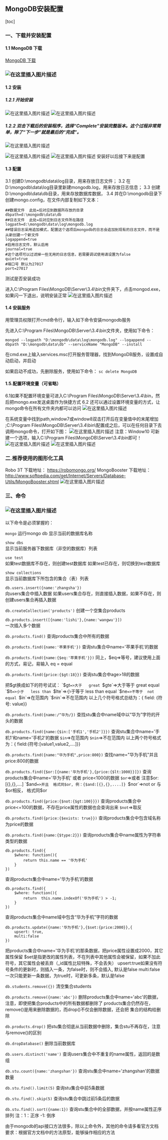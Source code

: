 ## MongoDB安装配置

[toc]

### 一、下载并安装配置

#### 1.1 MongoDB 下载

[MongoDB 下载](https://www.mongodb.com/download-center/community?jmp=nav)

### ![在这里插入图片描述](E:\WONI\Git\Docs\images\mongodb_down_url)

#### 1.2 安装

##### 1.2.1 开始安装

![在这里插入图片描述](E:\WONI\Git\Docs\images\mongodb_install1)
![在这里插入图片描述](E:\WONI\Git\Docs\images\mongodb_install2)

##### 1.2.2 双击下载后的安装程序，选择“Complete”安装完整版本。这个过程非常简单，除了“下一步”就是最后的“完成”。

![在这里插入图片描述](E:\WONI\Git\Docs\images\mongodb_install3)

![在这里插入图片描述](E:\WONI\Git\Docs\images\mongodb_install4)
![在这里插入图片描述](E:\WONI\Git\Docs\images\mongodb_install5)
安装好以后接下来是配置

#### 1.3 配置

3.1 创建D:\mongodb\data\log目录，用来存放日志文件；
3.2 在D:\mongodb\data\log目录里新建mongodb.log，用来存放日志信息；
3.3 创建D:\mongodb\data\db目录，用来存放数据库数据，
3.4 并在D:\mongodb目录下创建mongo.config，在文件内部复制如下文本：

```
##数据文件  此处=后对应到数据所存放的目录
dbpath=d:\mongodb\data\db
##日志文件  此处=后对应到日志文件所在路径
logpath=d:\mongodb\data\log\mongodb.log
##错误日志采用追加模式，配置这个选项后mongodb的日志会追加到现有的日志文件，而不是从新创建一个新文件
logappend=true 
#启用日志文件，默认启用
journal=true 
#这个选项可以过滤掉一些无用的日志信息，若需要调试使用请设置为false
quiet=true 
#端口号 默认为27017
port=27017 
```

测试是否安装成功

 进入C:\Program Files\MongoDB\Server\3.4\bin文件夹下，点击mongod.exe，如果闪一下退出，说明安装正常 ![在这里插入图片描述](E:\WONI\Git\Docs\images\20190315183136516.png)

#### 1.4 安装服务

用管理员权限打开cmd命令行，输入如下命令安装mongodb服务

先进入C:\Program Files\MongoDB\Server\3.4\bin文件夹，使用如下命令： 

```
mongod --logpath "D:\mongodb\data\log\mongodb.log" --logappend --dbpath "D:\mongodb\data\db" --serviceName "MongoDB" --install 
```

在cmd.exe上输入services.msc打开服务管理器，找到MongoDB服务，设置成自动启动，并启动

如果启动不成功，先删除服务，使用如下命令： `sc delete MongoDB` 

#### 1.5.配置环境变量（可省略）

6.1如果不配置环境变量可进入C:\Program Files\MongoDB\Server\3.4\bin，然后把mongo.exe发送桌面作为快捷方式
6.2 还可以通过设置环境变量的方式，让mongo命令在所有文件夹内都可以访问
![在这里插入图片描述](E:\WONI\Git\Docs\images\watermark,type_ZmFuZ3poZW5naGVpdGk,shadow_10,text_aHR0cHM6Ly9ibG9nLmNzZG4ubmV0L2Zlbmd0aW5nWWFu,size_16,color_FFFFFF,t_70)

在系统变量中找到path,window7或window8双击打开后在变量值中的末尾增加
;C:\Program Files\MongoDB\Server\3.4\bin\配置成之后，可以在任何目录下去调用mongo命令，打开如下图：
![在这里插入图片描述](E:\WONI\Git\Docs\images\watermark,type_ZmFuZ3poZW5naGVpdGk,shadow_10,text_aHR0cHM6Ly9ibG9nLmNzZG4ubmV0L2Zlbmd0aW5nWWFu,size_16,color_FFFFFF,t_71)
注意：Window10 可新建一个选项，输入C:\Program Files\MongoDB\Server\3.4\bin即可！
![在这里插入图片描述](E:\WONI\Git\Docs\images\watermark,type_ZmFuZ3poZW5naGVpdGk,shadow_10,text_aHR0cHM6Ly9ibG9nLmNzZG4ubmV0L2Zlbmd0aW5nWWFu,size_16,color_FFFFFF,t_72)
![在这里插入图片描述](E:\WONI\Git\Docs\images\watermark,type_ZmFuZ3poZW5naGVpdGk,shadow_10,text_aHR0cHM6Ly9ibG9nLmNzZG4ubmV0L2Zlbmd0aW5nWWFu,size_16,color_FFFFFF,t_73)

### 二.推荐使用的图形化工具

Robo 3T 下载地址：
https://robomongo.org/
MongoBooster 下载地址：
http://www.softpedia.com/get/Internet/Servers/Database-Utils/MongoBooster.shtml
![在这里插入图片描述](E:\WONI\Git\Docs\images\watermark,type_ZmFuZ3poZW5naGVpdGk,shadow_10,text_aHR0cHM6Ly9ibG9nLmNzZG4ubmV0L2Zlbmd0aW5nWWFu,size_16,color_FFFFFF,t_74)

### 三、命令

###  ![在这里插入图片描述](E:\WONI\Git\Docs\images\20190315185006104.png)

以下命令是必须掌握的： 

`mongo`  运行mongo db	
显示当前的数据库名称

`show dbs`	
显示当前服务器下数据库（非空的数据库）列表

`use test`	
如果test数据库不存在，则创建test数据库
如果test已存在，则切换到test数据库

`show collections`	
显示当前数据库下所包含的集合（表）列表

`db.users.insert({name:'zhangsha'})`	
向users集合中插入数据
如果users集合存在，则直接插入数据，如果不存在，则创建users集合再插入数据

`db.createCollection('products')`
创建一个空集合products

`db.products.insert([{name:'lishi'},{name:'wangwu'}])`		
一次插入多个数据

`db.products.find()`
查询products集合中所有的数据

`db.products.find({name:'苹果手机'})`
查询stu集合中name='苹果手机'的数据

`db.products.find({name:{$eq:'苹果手机'}})`
同上，$eq=>等号，建议使用上面的方式，易记，易输入
eq = equal

`db.products.find({price:{$gt:18}})`
查询stu集合中age>18的数据  

把$gt换成如下的符号试试：
`$gt`=>大于   great
`$gte`=>大于等于 great equal
`$lt`=>小于   less than
`$lte`=>小于等于 less than equal
`$ne`=>不等于  not equal
`$in`=>在范围内
`$nin`=>不在范围内
以上几个符号格式总结为：{ field: {符号: value}}

`db.products.find({name:/^华为/})`
查找stu集合中name域中以“华为”字符的开头的数据

`db.products.find({name:{$in:['手机1','手机2']}})`
查询stu集合中name='手机1'和name='手机2'的数据
`$in`=>在范围内
`$nin`=>不在范围内
以上两个符号格式为：{ field:{符号:[value1,value2,....]}}

`db.products.find({name:"华为手机",price:800})`
查找name="华为手机"并且price:800的数据

`db.products.find({$or:[{name:'华为手机'},{price:{$lt:1000}}]})`
查询products集合中name='华为手机' 或者 price<1000的数据
`$or`=>或者  注意$or:[{},{},....]
`$and`=>并且  格式同$or, 例：{$and:[{},{},....]}
`$nor`=>not or 与$or相反， 格式同$or

`db.products.find({price:{$not:{$gt:100}}})`
查询products集合中price<=100的数据，不存在price属性的数据也会查询出来
`$not`=>取反 

`db.products.find({price:{$exists: true}})`
查询products集合中包含域名称为price的数据

`db.products.find({name:{$type:2}})`
查询products集合中name属性为字符串类型的数据

```
db.products.find({
	$where: function(){
		return this.name == '华为手机'
	}
})
```


查询products集合中name='华为手机’的数据

```
db.products.find({
	$where: function(){
 		return  this.name.indexOf('华为手机') > -1;
	}
})
```


查询products集合中name域中包含“华为手机”字符的数据

```
db.products.update({name:'华为手机'},{$set:{price:2000}},{
	upsert: true,
	multi:false
})
```

把products集合中name='华为手机'的那条数据，把price属性设置成2000，其它属性保留
$set是指更改的属性列表，不在列表中其他属性会被保留，如果不加此符号，其它属性会被丢弃（_id属性比较特殊，不会丢失）
upsert:true如果没有符号条件的更新时，则插入一条，为false时，则不会插入, 默认是false
multi:false一次只能更新一条数据，为true时，可更新多条，默认是false

`db.students.remove({})`
清空集合students

`db.products.remove({name:'abc'})`
删除products集合中name='abc'的数据，注意，即使把集合products中的所有数据都删除了
products集合仍然存在， remove()是用来删除数据的，而drop()不仅会删除数据，还会把
集合的结构给删除

`db.products.drop()`
把stu集合彻底从当前数据中删除，集合stu不再存在，注意与remove()的区别

`db.dropDatabase()`
删除当前数据库

`db.users.distinct('name')`
查询users集合中不重复的name属性，返回的是数组

`db.stu.count({name:'zhangshan'})`
查询stu集合中name='zhangshan'的数据数量

`db.stu.find().limit(5)`
查询stu集合中前5条数据

`db.stu.find().skip(5)`
查询stu集合中跳过前5条后的数据

`db.stu.find().sort({name:1})`
查询stu集合中的全部数据，并按name属性正序排列  注：1：正序 -1: 倒序

由于mongodb的api接口方法很多，除以上命令外，其他的命令请多看官方文档
要求：根据官方文档中的方法原型，能够操作相应的方法

